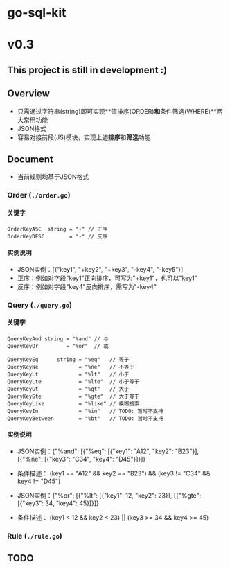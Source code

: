 # go-sql-kit

# v0.3

## This project is still in development :)

## Overview

* 只需通过字符串(string)即可实现**值排序(ORDER)**和**条件筛选(WHERE)**两大常用功能
* JSON格式
* 容易对接前段(JS)模块，实现上述**排序**和**筛选**功能

## Document

* 当前规则均基于JSON格式

### Order (`./order.go`)

#### 关键字

```golang
OrderKeyASC  string = "+" // 正序
OrderKeyDESC        = "-" // 反序
```

#### 实例说明

* JSON实例：[{"key1", "+key2", "+key3", "-key4", "-key5"}]
* 正序：例如对字段"key1"正向排序，可写为"+key1"，也可以"key1"
* 反序：例如对字段"key4"反向排序，需写为"-key4"

### Query (`./query.go`)

#### 关键字

```golang
QueryKeyAnd string = "%and" // 与
QueryKeyOr         = "%or"  // 或
```

```golang
QueryKeyEq      string = "%eq"   // 等于
QueryKeyNe             = "%ne"   // 不等于
QueryKeyLt             = "%lt"   // 小于
QueryKeyLte            = "%lte"  // 小于等于
QueryKeyGt             = "%gt"   // 大于
QueryKeyGte            = "%gte"  // 大于等于
QueryKeyLike           = "%like" // 模糊搜索
QueryKeyIn             = "%in"   // TODO: 暂时不支持
QueryKeyBetween        = "%bt"   // TODO: 暂时不支持
```

#### 实例说明

* JSON实例：{"%and": [{"%eq": [{"key1": "A12", "key2": "B23"}], [{"%ne": [{"key3": "C34", "key4": "D45"}]}]}
* 条件描述： (key1 == "A12" && key2 == "B23") && (key3 != "C34" && key4 != "D45")

* JSON实例：{"%or": [{"%lt": [{"key1": 12, "key2": 23}], [{"%gte": [{"key3": 34, "key4": 45}]}]}
* 条件描述： (key1 < 12 && key2 < 23) || (key3 >= 34 && key4 >= 45)

### Rule (`./rule.go`)

## TODO
